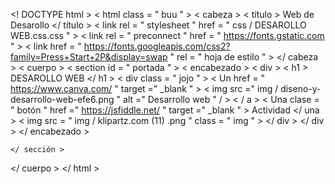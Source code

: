 <! DOCTYPE html >
< html  class = " buu " >
< cabeza  >
	< título > Web de Desarollo
	</ título >
	< link  rel = " stylesheet " href = " css / DESAROLLO WEB.css.css " >
	< link  rel = " preconnect " href = " https://fonts.gstatic.com " >
   < link  href = " https://fonts.googleapis.com/css2?family=Press+Start+2P&display=swap " rel = " hoja de estilo " >
	</ cabeza >
< cuerpo  >
	< section  id = " portada " >
		< encabezado  >
			< div  >
				< h1 > DESAROLLO WEB </ h1 >
				< div  class = " jojo " >
					< Un  href = " https://www.canva.com/ " target =" _blank " > < img  src =" img / diseno-y-desarrollo-web-efe6.png " alt =" Desarrollo web " / > < / a >
					< Una  clase = " botón " href =" https://jsfiddle.net/ " target =" _blank " > Actividad </ una >
					< img  src = " img / klipartz.com (11) .png " class = " img " >
				</ div >
				  </ div >
		</ encabezado >
		
	</ sección >
</ cuerpo >
</ html >

